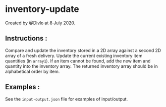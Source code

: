 # inventory-update

Created by [@Divlo](https://github.com/Divlo) at 8 July 2020.

## Instructions :

Compare and update the inventory stored in a 2D array against a second 2D array of a fresh delivery. Update the current existing inventory item quantities (in `array1`). If an item cannot be found, add the new item and quantity into the inventory array. The returned inventory array should be in alphabetical order by item.

## Examples :

See the `input-output.json` file for examples of input/output.
